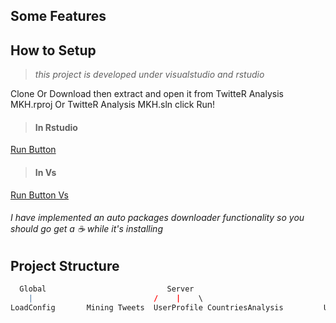 
## **Some Features**

## **How to Setup**

> *this project is developed under visualstudio and rstudio*

Clone Or Download then extract and open it from TwitteR Analysis MKH.rproj Or TwitteR Analysis MKH.sln
click Run!

> #### In Rstudio
[Run Button](https://i.imgur.com/zyty0u4.png)
> #### In Vs
[Run Button Vs]()

###### I have implemented an auto packages downloader functionality so you should go get a  :coffee: while it's installing 

## Project Structure 
```R
  Global                           Server                                                         UI.R                          WWWROOT   
    |                           /    |    \                                     /        /          |          \                   |
LoadConfig       Mining Tweets  UserProfile CountriesAnalysis         UIHelpers Mining Tweets  UserProfile CountriesAnalysis   HTML+JS Native

```
